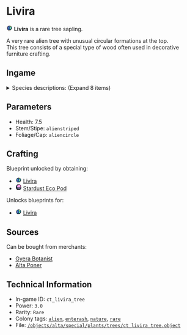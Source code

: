 # Livira

<img src="https://raw.githubusercontent.com/Ceterai/Enternia/main/objects/alta/special/plants/trees/ct_livira_tree.png" alt="Livira icon" loading="lazy" height=16px width="auto" /> **Livira** is a rare tree sapling.

A very rare alien tree with unusual circular formations at the top.  
This tree consists of a special type of wood often used in decorative furniture crafting.

## Ingame

<details><summary>Species descriptions: (Expand 8 items)</summary>

- Alta: This eco pod contains a sapling of livira.
- Apex: I can plant this to grow a tree.
- Avian: I can grow a tree by planting this sapling.
- Floran: Floran plant cute sssapling, grow big bad evil tree!
- Glitch: Wonder. Planting this sapling allows me to grow life.
- Human: This sapling will grow into a tree.
- Hylotl: Such wondrous life, springing forth from the tiniest shoot. Sigh.
- Novakid: It'll grow into a big tree if I plant it.

</details>

## Parameters

- Health: 7.5  
- Stem/Stipe: `alienstriped`
- Foliage/Cap: `aliencircle`

## Crafting

Blueprint unlocked by obtaining:

- <img src="https://raw.githubusercontent.com/Ceterai/Enternia/main/objects/alta/special/plants/trees/ct_livira_tree.png" alt="Livira icon" loading="lazy" height=16px width="auto" /> [Livira](https://ceterai.github.io/MyEnternia/Wiki/Livira)
- <img src="https://raw.githubusercontent.com/Ceterai/Enternia/main/objects/alta/special/tools/pods/stardust/icon.png" alt="Stardust Eco Pod icon" loading="lazy" height=16px width="auto" /> [Stardust Eco Pod](https://ceterai.github.io/MyEnternia/Wiki/StardustEcoPod)

Unlocks blueprints for:

- <img src="https://raw.githubusercontent.com/Ceterai/Enternia/main/objects/alta/special/plants/trees/ct_livira_tree.png" alt="Livira icon" loading="lazy" height=16px width="auto" /> [Livira](https://ceterai.github.io/MyEnternia/Wiki/Livira)

## Sources

Can be bought from merchants:

- [Gyera Botanist](https://ceterai.github.io/MyEnternia/Wiki/GyeraBotanist)
- [Alta Poner](https://ceterai.github.io/MyEnternia/Wiki/AltaPoner)

## Technical Information

- In-game ID: `ct_livira_tree`
- Power: `3.0`
- Rarity: `Rare`
- Colony tags: [`alien`](https://ceterai.github.io/MyEnternia/Wiki/Tags/Alien), [`enterash`](https://ceterai.github.io/MyEnternia/Wiki/Tags/Enterash), [`nature`](https://ceterai.github.io/MyEnternia/Wiki/Tags/Nature), [`rare`](https://ceterai.github.io/MyEnternia/Wiki/Tags/Rare)
- File: [`/objects/alta/special/plants/trees/ct_livira_tree.object`](https://github.com/Ceterai/Enternia/blob/main/objects/alta/special/plants/trees/ct_livira_tree.object)
